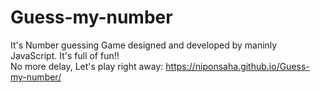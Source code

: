 # Guess-my-number
It's Number guessing Game designed and developed by maninly JavaScript. It's full of fun!! </br>
No more delay, Let's play right away: https://niponsaha.github.io/Guess-my-number/ 
